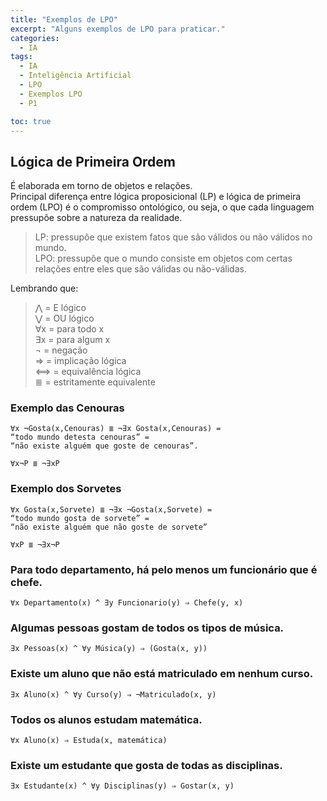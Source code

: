 ```yaml
---
title: "Exemplos de LPO"
excerpt: "Alguns exemplos de LPO para praticar."
categories:
  - IA
tags:
  - IA
  - Inteligência Artificial
  - LPO
  - Exemplos LPO
  - P1

toc: true
---
```


## Lógica de Primeira Ordem

É elaborada em torno de objetos e relações.  
Principal diferença entre lógica proposicional (LP) e lógica de primeira ordem (LPO) é o compromisso ontológico, ou seja, o que cada linguagem pressupõe sobre a natureza da realidade.  

> LP: pressupõe que existem fatos que são válidos ou não válidos no mundo.  
> LPO: pressupõe que o mundo consiste em objetos com certas relações entre eles que são válidas ou não-válidas.  

Lembrando que:  

> ⋀ = E lógico  
> ⋁ = OU lógico  
> ∀x = para todo x  
> ∃x = para algum x  
> ¬ = negação  
> ⇒ = implicação lógica  
> ⟺ = equivalência lógica  
> ≣  = estritamente equivalente  

### Exemplo das Cenouras

    ∀x ¬Gosta(x,Cenouras) ≣ ¬∃x Gosta(x,Cenouras) =
    “todo mundo detesta cenouras” =
    “não existe alguém que goste de cenouras”.

    ∀x¬P ≣ ¬∃xP

### Exemplo dos Sorvetes

    ∀x Gosta(x,Sorvete) ≣ ¬∃x ¬Gosta(x,Sorvete) =
    “todo mundo gosta de sorvete” =
    “não existe alguém que não goste de sorvete”

    ∀xP ≣ ¬∃x¬P

### Para todo departamento, há pelo menos um funcionário que é chefe.

    ∀x Departamento(x) ^ ∃y Funcionario(y) ⇒ Chefe(y, x)

### Algumas pessoas gostam de todos os tipos de música.

    ∃x Pessoas(x) ^ ∀y Música(y) ⇒ (Gosta(x, y))

### Existe um aluno que não está matriculado em nenhum curso.

    ∃x Aluno(x) ^ ∀y Curso(y) ⇒ ¬Matriculado(x, y)

### Todos os alunos estudam matemática.

    ∀x Aluno(x) ⇒ Estuda(x, matemática)

### Existe um estudante que gosta de todas as disciplinas.

    ∃x Estudante(x) ^ ∀y Disciplinas(y) ⇒ Gostar(x, y)